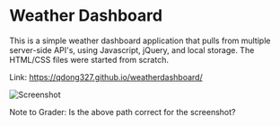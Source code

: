 # Weather Dashboard

This is a simple weather dashboard application that pulls from multiple server-side API's, using Javascript, jQuery, and local storage. The HTML/CSS files were started from scratch.

Link: https://qdong327.github.io/weatherdashboard/

![Screenshot](weatherdashboard/assets/screenshot.png)

Note to Grader: Is the above path correct for the screenshot?